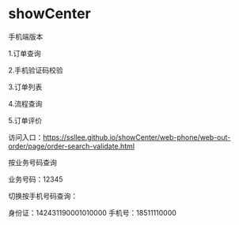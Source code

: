 # showCenter
手机端版本

1.订单查询

2.手机验证码校验

3.订单列表

4.流程查询

5.订单评价

访问入口：https://ssllee.github.io/showCenter/web-phone/web-out-order/page/order-search-validate.html

按业务号码查询

  业务号码：12345

切换按手机号码查询：

身份证：142431190001010000   手机号：18511110000